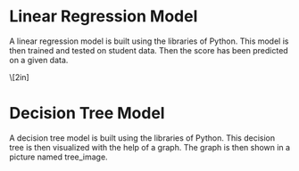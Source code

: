 # Linear Regression Model 
A linear regression model is built using the libraries of Python. This model is then trained and tested on student data. Then the score has been predicted on a given data.


\\[2in]

# Decision Tree Model
A decision tree model is built using the libraries of Python. This decision tree is then visualized with the help of a graph. The graph is then shown in a picture named tree_image.
